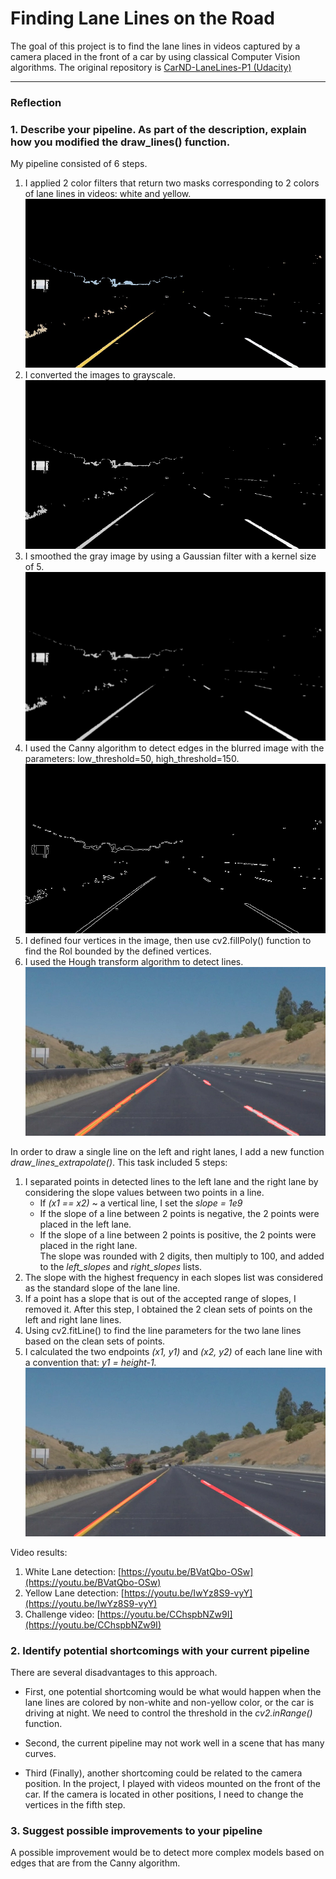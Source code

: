 # **Finding Lane Lines on the Road** 

The goal of this project is to find the lane lines in videos captured by a camera placed in the front of a car by using 
classical Computer Vision algorithms. The original repository is [CarND-LaneLines-P1 (Udacity)](https://github.com/udacity/CarND-LaneLines-P1)

---

### Reflection

### 1. Describe your pipeline. As part of the description, explain how you modified the draw_lines() function.

My pipeline consisted of 6 steps. <br>
1. I applied 2 color filters that return two masks corresponding to 2 colors of lane lines in videos: white and yellow. <br>
![filter_2_colors](./img/Self_driving_Car_P1_Finding_Lanelines/solidYellowCurve2_rangedcolor.jpg)
2. I converted the images to grayscale. <br>
![grayscale](./img/Self_driving_Car_P1_Finding_Lanelines/solidYellowCurve2_gray.jpg)
3. I smoothed the gray image by using a Gaussian filter with a kernel size of 5. <br>
![smoothed](./img/Self_driving_Car_P1_Finding_Lanelines/solidYellowCurve2_blur.jpg)
4. I used the Canny algorithm to detect edges in the blurred image with the parameters: low_threshold=50, high_threshold=150.
![Canny](./img/Self_driving_Car_P1_Finding_Lanelines/solidYellowCurve2_canny.jpg)
5. I defined four vertices in the image, then use cv2.fillPoly() function to find the RoI bounded by the defined vertices. <br>
6. I used the Hough transform algorithm to detect lines. <br>
![Hough](./img/Self_driving_Car_P1_Finding_Lanelines/solidYellowCurve2_output_segment.jpg)

In order to draw a single line on the left and right lanes, I add a new function *draw_lines_extrapolate()*. 
This task included 5 steps:
1. I separated points in detected lines to the left lane and the right lane by considering the slope values between two points in a line. <br>
    - If *(x1 == x2)* ~ a vertical line, I set the *slope = 1e9*
    - If the slope of a line between 2 points is negative, the 2 points were placed in the left lane.  <br>
    - If the slope of a line between 2 points is positive, the 2 points were placed in the right lane.  <br>
   The slope was rounded with 2 digits, then multiply to 100, and added to the *left_slopes* and *right_slopes* lists.
2. The slope with the highest frequency in each slopes list was considered as the standard slope of the lane line.
3. If a point has a slope that is out of the accepted range of slopes, I removed it. After this step, I obtained the 2 
clean sets of points on the left and right lane lines. 
4. Using cv2.fitLine() to find the line parameters for the two lane lines based on the clean sets of points.
5. I calculated the two endpoints *(x1, y1)* and *(x2, y2)* of each lane line with a convention that: *y1 = height-1.* <br>
![draw_lines_extrapolate](./img/Self_driving_Car_P1_Finding_Lanelines/solidYellowCurve2_output_extrapolate.jpg)

Video results:
1. White Lane detection: [https://youtu.be/BVatQbo-OSw](https://youtu.be/BVatQbo-OSw)
2. Yellow Lane detection: [https://youtu.be/IwYz8S9-vyY](https://youtu.be/IwYz8S9-vyY)
3. Challenge video: [https://youtu.be/CChspbNZw9I](https://youtu.be/CChspbNZw9I)

### 2. Identify potential shortcomings with your current pipeline
There are several disadvantages to this approach.
- First, one potential shortcoming would be what would happen when the lane lines are colored by non-white and non-yellow color,
or the car is driving at night.
We need to control the threshold in the *cv2.inRange()* function.

- Second, the current pipeline may not work well in a scene that has many curves.

- Third (Finally), another shortcoming could be related to the camera position. In the project, I played with videos mounted on the front of 
the car. If the camera is located in other positions, I need to change the vertices in the fifth step.

### 3. Suggest possible improvements to your pipeline
A possible improvement would be to detect more complex models based on edges that are from the Canny algorithm.